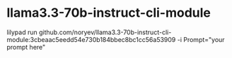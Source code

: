 # llama3.3-70b-instruct-cli-module


lilypad run github.com/noryev/llama3.3-70b-instruct-cli-module:3cbeaac5eedd54e730b184bbec8bc1cc56a53909 -i Prompt="your prompt here"